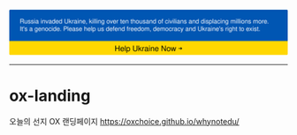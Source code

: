 [![](https://raw.githubusercontent.com/vshymanskyy/StandWithUkraine/main/banner2-direct.svg)](https://github.com/vshymanskyy/StandWithUkraine/blob/main/docs/README.md)

---

# ox-landing
오늘의 선지 OX 랜딩페이지
https://oxchoice.github.io/whynotedu/
